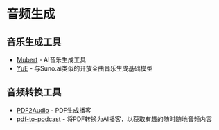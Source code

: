 # 音频生成

## 音乐生成工具

- [Mubert](https://mubert.com/) - AI音乐生成工具
- [YuE](https://github.com/multimodal-art-projection/YuE) - 与Suno.ai类似的开放全曲音乐生成基础模型

## 音频转换工具

- [PDF2Audio](https://github.com/lamm-mit/PDF2Audio) - PDF生成播客
- [pdf-to-podcast](https://github.com/NVIDIA-AI-Blueprints/pdf-to-podcast.git) - 将PDF转换为AI播客，以获取有趣的随时随地音频内容
